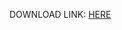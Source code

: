 DOWNLOAD LINK: [HERE](https://doc-0k-6c-docs.googleusercontent.com/docs/securesc/5r28vm3llvbmdsc007ch1gr3smukf7d1/qgoau98ukfal6c4jt8i6lj5a20ubtosq/1659226125000/07834183978761126848/07834183978761126848/1qsz797p-9x5iWH4JyUZCzqIviUTAt1pg?e=download&ax=AI9vYm6bSdXXJFgmBYOldXsOz-DNY_CXq1uUgUYdvIVeKgB971T2Rkm5a4IK7lgARvM022CCqaWCGf81mQq-raphYL0coXCohDg_9jQAnT49hNeHWgoWcoMYQmKDbeU71NleEEJCZxmi-KV1b7aVc_jusHQRnjILJ1TsEJOl9BBnWkGVVgL13mklf9PpgvXT4NvN79Axh2_NUAz7a8aMYWvhAbWlkAKJaG_7YB2oKdDUVkQj-gmLT33knyoMLHwQOJSFMHdloQcxbxIHQoGzeNAk5AVnnvHgfweuGRrKkSnWKiAreDTYwi_U0W-HKS1Bfs5tRsIjACGf7SWE9YcnOhoFIkbA8G68bs1fuaBMAg9jfG5nQPLSghoCfqqc2eFk1Rpd2GHktx0Tp5eEwsrbrGzW8iJ8rNK65SG380GrD7DwzsfhWQEQTHbWGqqjgAqi1uo4JBrGsBpo9x1EvDl67GXL56Qzgr2L1Ruq4RyOk3umLGNRJ1w_JCS9soFsH1bx9ls95txQyLLc1n988EIcaFSdK4FaqpCvv4m-jHdfAdvy4wGN3xgPo_LT7qddqHyeP4dHLM2pOZ0PvOP8WJqfy6m5aL0eDOrE3rBGA2SD9w9Xz7-ljX1xowPgqUHMNUpTv4L4UFJkToBDQfJE_msVAIJoI6FHIpdRwWIypQ-lv97zON0eeMxG8AxlVsu-sUw0HbtC37iAfmK2R39rQo4B4LqeqRncOiSCXMD7uQOTj-4-zywB6UHsofP5AJHvYFMiUOF9d5U0d1l3TUXZh-_9YWoqRRlI-Bo&uuid=8927393c-9db8-4c31-bfc7-ded02a3b1275&authuser=0&nonce=mo25d9sggshao&user=07834183978761126848&hash=aibae3n11aomirplrarh14163b3983r6)
